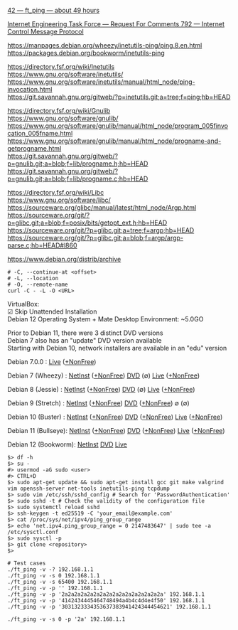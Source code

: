 
[42 — ft\_ping — about 49 hours](https://cdn.intra.42.fr/pdf/pdf/124498/en.subject.pdf)  

[Internet Engineering Task Force — Request For Comments 792 — Internet Control Message Protocol](https://www.ietf.org/rfc/rfc792.html#page-14)  

https://manpages.debian.org/wheezy/inetutils-ping/ping.8.en.html  
https://packages.debian.org/bookworm/inetutils-ping  

https://directory.fsf.org/wiki/Inetutils  
https://www.gnu.org/software/inetutils/  
https://www.gnu.org/software/inetutils/manual/html_node/ping-invocation.html  
https://git.savannah.gnu.org/gitweb/?p=inetutils.git;a=tree;f=ping;hb=HEAD  

https://directory.fsf.org/wiki/Gnulib  
https://www.gnu.org/software/gnulib/  
https://www.gnu.org/software/gnulib/manual/html_node/program_005finvocation_005fname.html  
https://www.gnu.org/software/gnulib/manual/html_node/progname-and-getprogname.html  
https://git.savannah.gnu.org/gitweb/?p=gnulib.git;a=blob;f=lib/progname.h;hb=HEAD  
https://git.savannah.gnu.org/gitweb/?p=gnulib.git;a=blob;f=lib/progname.c;hb=HEAD  

https://directory.fsf.org/wiki/Libc  
https://www.gnu.org/software/libc/  
https://sourceware.org/glibc/manual/latest/html_node/Argp.html  
https://sourceware.org/git/?p=glibc.git;a=blob;f=posix/bits/getopt_ext.h;hb=HEAD  
https://sourceware.org/git/?p=glibc.git;a=tree;f=argp;hb=HEAD  
https://sourceware.org/git/?p=glibc.git;a=blob;f=argp/argp-parse.c;hb=HEAD#l860  

https://www.debian.org/distrib/archive  
```
# -C, --continue-at <offset>
# -L, --location
# -O, --remote-name
curl -C - -L -O <URL>
```

VirtualBox:  
☑ Skip Unattended Installation  
Debian 12 Operating System + Mate Desktop Environment: \~5.0GO  

Prior to Debian 11, there were 3 distinct DVD versions  
Debian 7 also has an "update" DVD version available  
Starting with Debian 10, network installers are available in an "edu" version  

Debian  7.0.0       :
[Live](https://cdimage.debian.org/cdimage/archive/7.0.0-live/amd64/iso-hybrid/debian-live-7.0.0-amd64-standard.iso)
([+NonFree](https://cdimage.debian.org/cdimage/unofficial/non-free/cd-including-firmware/archive/7.0.0-live+nonfree/amd64/iso-hybrid/debian-live-7.0.0-amd64-standard+nonfree.iso))

Debian  7 (Wheezy)  :
[NetInst](https://cdimage.debian.org/cdimage/archive/7.11.0/amd64/iso-cd/debian-7.11.0-amd64-netinst.iso)
([+NonFree](https://cdimage.debian.org/cdimage/unofficial/non-free/cd-including-firmware/archive/7.11.0+nonfree/amd64/iso-cd/firmware-7.11.0-amd64-netinst.iso))
[DVD](https://cdimage.debian.org/cdimage/archive/7.11.0/amd64/iso-dvd/debian-7.11.0-amd64-DVD-1.iso)
(∅)
[Live](https://cdimage.debian.org/cdimage/archive/7.11.0-live/amd64/iso-hybrid/debian-live-7.11.0-amd64-standard.iso)
([+NonFree](https://cdimage.debian.org/cdimage/unofficial/non-free/cd-including-firmware/archive/7.11.0-live+nonfree/amd64/iso-hybrid/debian-live-7.11.0-amd64-standard+nonfree.iso))

Debian  8 (Jessie)  :
[NetInst](https://cdimage.debian.org/cdimage/archive/8.11.1/amd64/iso-cd/debian-8.11.1-amd64-netinst.iso)
([+NonFree](https://cdimage.debian.org/cdimage/unofficial/non-free/cd-including-firmware/archive/8.11.1+nonfree/amd64/iso-cd/firmware-8.11.1-amd64-netinst.iso))
[DVD](https://cdimage.debian.org/cdimage/archive/8.11.1/amd64/iso-dvd/debian-8.11.1-amd64-DVD-1.iso)
(∅)
[Live](https://cdimage.debian.org/cdimage/archive/8.11.0-live/amd64/iso-hybrid/debian-live-8.11.0-amd64-standard.iso)
([+NonFree](https://cdimage.debian.org/cdimage/unofficial/non-free/cd-including-firmware/archive/8.11.0-live+nonfree/amd64/iso-hybrid/debian-live-8.11.0-amd64-standard+nonfree.iso))

Debian  9 (Stretch) :
[NetInst](https://cdimage.debian.org/cdimage/archive/9.13.0/amd64/iso-cd/debian-9.13.0-amd64-netinst.iso)
([+NonFree](https://cdimage.debian.org/cdimage/unofficial/non-free/cd-including-firmware/archive/9.13.0+nonfree/amd64/iso-cd/firmware-9.13.0-amd64-netinst.iso))
[DVD](https://cdimage.debian.org/cdimage/archive/9.13.0/amd64/iso-dvd/debian-9.13.0-amd64-DVD-1.iso)
([+NonFree](https://cdimage.debian.org/cdimage/unofficial/non-free/cd-including-firmware/archive/9.13.0+nonfree/amd64/iso-dvd/firmware-9.13.0-amd64-DVD-1.iso))
∅
(∅)

Debian 10 (Buster)  :
[NetInst](https://cdimage.debian.org/cdimage/archive/10.13.0/amd64/iso-cd/debian-10.13.0-amd64-netinst.iso)
([+NonFree](https://cdimage.debian.org/cdimage/unofficial/non-free/cd-including-firmware/archive/10.13.0+nonfree/amd64/iso-cd/firmware-10.13.0-amd64-netinst.iso))
[DVD](https://cdimage.debian.org/cdimage/archive/10.13.0/amd64/iso-dvd/debian-10.13.0-amd64-DVD-1.iso)
([+NonFree](https://cdimage.debian.org/cdimage/unofficial/non-free/cd-including-firmware/archive/10.13.0+nonfree/amd64/iso-dvd/firmware-10.13.0-amd64-DVD-1.iso))
[Live](https://cdimage.debian.org/cdimage/archive/10.13.0-live/amd64/iso-hybrid/debian-live-10.13.0-amd64-standard.iso)
([+NonFree](https://cdimage.debian.org/cdimage/unofficial/non-free/cd-including-firmware/archive/10.13.0-live+nonfree/amd64/iso-hybrid/debian-live-10.13.0-amd64-standard+nonfree.iso))

Debian 11 (Bullseye):
[NetInst](https://cdimage.debian.org/cdimage/archive/11.11.0/amd64/iso-cd/debian-11.11.0-amd64-netinst.iso)
([+NonFree](https://cdimage.debian.org/cdimage/unofficial/non-free/cd-including-firmware/archive/11.11.0+nonfree/amd64/iso-cd/firmware-11.11.0-amd64-netinst.iso))
[DVD](https://cdimage.debian.org/cdimage/archive/11.11.0/amd64/iso-dvd/debian-11.11.0-amd64-DVD-1.iso)
([+NonFree](https://cdimage.debian.org/cdimage/unofficial/non-free/cd-including-firmware/archive/11.11.0+nonfree/amd64/iso-dvd/firmware-11.11.0-amd64-DVD-1.iso))
[Live](https://cdimage.debian.org/cdimage/archive/11.11.0-live/amd64/iso-hybrid/debian-live-11.11.0-amd64-standard.iso)
([+NonFree](https://cdimage.debian.org/cdimage/unofficial/non-free/cd-including-firmware/archive/11.11.0-live+nonfree/amd64/iso-hybrid/debian-live-11.11.0-amd64-standard+nonfree.iso))

Debian 12 (Bookworm):
[NetInst](https://cdimage.debian.org/cdimage/archive/12.0.0/amd64/iso-cd/debian-12.0.0-amd64-netinst.iso)
[DVD](https://cdimage.debian.org/cdimage/archive/12.0.0/amd64/iso-dvd/debian-12.0.0-amd64-DVD-1.iso)
[Live](https://cdimage.debian.org/cdimage/archive/12.0.0-live/amd64/iso-hybrid/debian-live-12.0.0-amd64-standard.iso)

```
$> df -h
$> su -
#> usermod -aG sudo <user>
#> CTRL+D
$> sudo apt-get update && sudo apt-get install gcc git make valgrind vim openssh-server net-tools inetutils-ping tcpdump
$> sudo vim /etc/ssh/sshd_config # Search for 'PasswordAuthentication'
$> sudo sshd -t # Check the validity of the configuration file
$> sudo systemctl reload sshd
$> ssh-keygen -t ed25519 -C 'your_email@example.com'
$> cat /proc/sys/net/ipv4/ping_group_range
$> echo 'net.ipv4.ping_group_range = 0 2147483647' | sudo tee -a /etc/sysctl.conf
$> sudo sysctl -p
$> git clone <repository>
$>
```

```
# Test cases
./ft_ping -v -? 192.168.1.1
./ft_ping -v -s 0 192.168.1.1
./ft_ping -v -s 65400 192.168.1.1
./ft_ping -v -p '' 192.168.1.1
./ft_ping -v -p '2a2a2a2a2a2a2a2a2a2a2a2a2a2a2a2a' 192.168.1.1
./ft_ping -v -p '4142434445464748494a4b4c4d4e4f50' 192.168.1.1
./ft_ping -v -p '3031323334353637383941424344454621' 192.168.1.1

./ft_ping -v -s 0 -p '2a' 192.168.1.1
```
